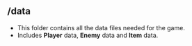 ## **/data**

- This folder contains all the data files needed for the game.
- Includes **Player** data, **Enemy** data and **Item** data.

